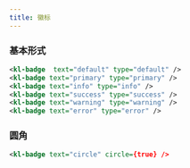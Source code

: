```yaml
---
title: 徽标
---
```


<!-- demo_start -->
### 基本形式

<div class="m-example"></div>

```xml
<kl-badge  text="default" type="default" />
<kl-badge text="primary" type="primary" />
<kl-badge text="info" type="info" />
<kl-badge text="success" type="success" />
<kl-badge text="warning" type="warning" />
<kl-badge text="error" type="error" />
```
<!-- demo_end -->

<!-- demo_start -->
### 圆角

<div class="m-example"></div>

```xml
<kl-badge text="circle" circle={true} />
```
<!-- demo_end -->